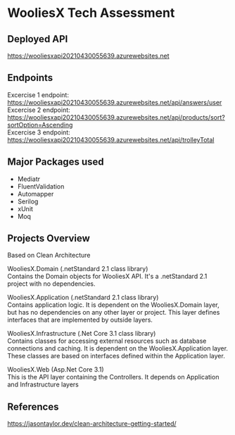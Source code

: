 # WooliesX Tech Assessment

## Deployed API

https://wooliesxapi20210430055639.azurewebsites.net

## Endpoints
Excercise 1 endpoint: https://wooliesxapi20210430055639.azurewebsites.net/api/answers/user  
Excercise 2 endpoint: https://wooliesxapi20210430055639.azurewebsites.net/api/products/sort?sortOption=Ascending  
Excercise 3 endpoint: https://wooliesxapi20210430055639.azurewebsites.net/api/trolleyTotal  

## Major Packages used

* Mediatr
* FluentValidation
* Automapper
* Serilog
* xUnit
* Moq

## Projects Overview
Based on Clean Architecture   

WooliesX.Domain (.netStandard 2.1 class library)  
Contains the Domain objects for WooliesX API. It's a .netStandard 2.1 project with no dependencies.

WooliesX.Application (.netStandard 2.1 class library)  
Contains application logic. It is dependent on the WooliesX.Domain layer, but has no dependencies on any other layer or project. This layer defines interfaces that are implemented by outside layers.

WooliesX.Infrastructure (.Net Core 3.1 class library)  
Contains classes for accessing external resources such as database connections and caching. It is dependent on the WooliesX.Application layer. These classes are based on interfaces defined within the Application layer.

WooliesX.Web (Asp.Net Core 3.1)  
This is the API layer containing the Controllers. It depends on Application and Infrastructure layers

## References
https://jasontaylor.dev/clean-architecture-getting-started/

